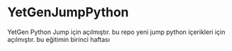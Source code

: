 # YetGenJumpPython
YetGen Python Jump için açılmıştır.
bu repo yeni jump python içerikleri için açılmıştır.
bu eğitimin birinci haftası

